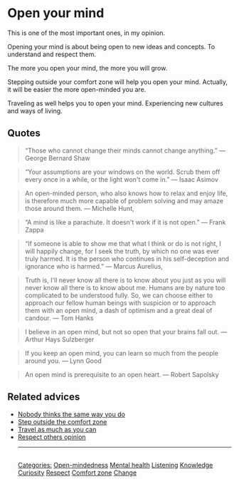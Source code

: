 # Open your mind

This is one of the most important ones, in my opinion.

Opening your mind is about being open to new ideas and concepts. To understand and respect them.

The more you open your mind, the more you will grow.

Stepping outside your comfort zone will help you open your mind. Actually, it will be easier the more open-minded you are.

Traveling as well helps you to open your mind. Experiencing new cultures and ways of living.

## Quotes

> “Those who cannot change their minds cannot change anything.” ― George Bernard Shaw

> “Your assumptions are your windows on the world. Scrub them off every once in a while, or the light won't come in.” ― Isaac Asimov

> An open-minded person, who also knows how to relax and enjoy life, is therefore much more capable of problem solving and may amaze those around them. ― Michelle Hunt,

> “A mind is like a parachute. It doesn't work if it is not open.” ― Frank Zappa

> “If someone is able to show me that what I think or do is not right, I will happily change, for I seek the truth, by which no one was ever truly harmed. It is the person who continues in his self-deception and ignorance who is harmed.” ― Marcus Aurelius,

> Truth is, I'll never know all there is to know about you just as you will never know all there is to know about me. Humans are by nature too complicated to be understood fully. So, we can choose either to approach our fellow human beings with suspicion or to approach them with an open mind, a dash of optimism and a great deal of candour. ― Tom Hanks

> I believe in an open mind, but not so open that your brains fall out. ― Arthur Hays Sulzberger

> If you keep an open mind, you can learn so much from the people around you. ― Lynn Good

> An open mind is prerequisite to an open heart. ― Robert Sapolsky

## Related advices

- [Nobody thinks the same way you do](../Nobody%20thinks%20the%20same%20way%20you%20do/index.md)
- [Step outside the comfort zone](../Step%20outside%20the%20comfort%20zone/index.md)
- [Travel as much as you can](../Travel%20as%20much%20as%20you%20can/index.md)
- [Respect others opinion](../Respect%20others%20opinion/index.md)<hr/><br/>[Categories:](../Categories/index.md) [Open-mindedness](../Categories/Open-mindedness.md) [Mental health](../Categories/Mental%20health.md) [Listening](../Categories/Listening.md) [Knowledge](../Categories/Knowledge.md) [Curiosity](../Categories/Curiosity.md) [Respect](../Categories/Respect.md) [Comfort zone](../Categories/Comfort%20zone.md) [Change](../Categories/Change.md)